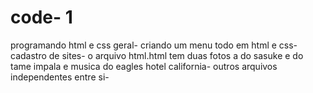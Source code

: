 # code-  1
programando
html e css geral-
criando um menu todo em html e css-
cadastro de sites-
o arquivo html.html tem duas fotos a do sasuke e do tame impala e musica do eagles hotel california-
outros arquivos independentes entre si-
